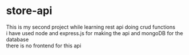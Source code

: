 # store-api

This is my second project while learning rest api doing crud functions </br>
i have used node and express.js for making the api and mongoDB for the database </br>
there is no frontend for this api 
